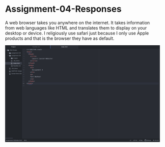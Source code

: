 # Assignment-04-Responses
  A web browser takes you anywhere on the internet. It takes information from web languages like HTML and translates them to display on your desktop or device. I religiously use safari just because I only use Apple products and that is the browser they have as default.

  ![Screenshot](./images/Assignment-04-screenshot.png)
